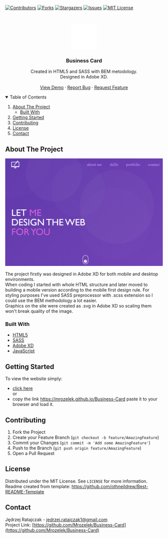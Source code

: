 <!-- PROJECT SHIELDS -->
[![Contributors][contributors-shield]][contributors-url]
[![Forks][forks-shield]][forks-url]
[![Stargazers][stars-shield]][stars-url]
[![Issues][issues-shield]][issues-url]
[![MIT License][license-shield]][license-url]



<!-- PROJECT LOGO -->
<br />
<p align="center">
  <a href="https://github.com/Mrozelek/Business-Card">
    <img src="images/favicon.svg" alt="Logo" width="80" height="80">
  </a>

  <h3 align="center">Business Card</h3>

  <p align="center">
    Created in HTML5 and SASS with BEM metodology.
    <br />
    Designed in Adobe XD.
    <br />
    <br />
    <a href="https://mrozelek.github.io/Business-Card">View Demo</a>
    ·
    <a href="https://github.com/Mrozelek/Business-Card/issues">Report Bug</a>
    ·
    <a href="https://github.com/Mrozelek/Business-Card/issues">Request Feature</a>
  </p>
</p>



<!-- TABLE OF CONTENTS -->
<details open="open">
  <summary>Table of Contents</summary>
  <ol>
    <li>
      <a href="#about-the-project">About The Project</a>
      <ul>
        <li><a href="#built-with">Built With</a></li>
      </ul>
    </li>
    <li><a href="#getting-started">Getting Started</a></li>
    <li><a href="#contributing">Contributing</a></li>
    <li><a href="#license">License</a></li>
    <li><a href="#contact">Contact</a></li>
  </ol>
</details>



<!-- ABOUT THE PROJECT -->
## About The Project

[![Business Card Screen Shot][product-screenshot]](https://mrozelek.github.io/Business-Card)

The project firstly was designed in Adobe XD for both mobile and desktop environments.<br />
When coding I started with whole HTML structure and later moved to building a mobile version according to the mobile first design rule.
For styling purposes I've used SASS preprocessor with .scss extension so I could use the BEM methodology a lot easier.<br />
Graphics on the site were created as .svg in Adobe XD so scaling them won't break quality of the image.<br />



### Built With

* [HTML5](https://html.spec.whatwg.org)
* [SASS](https://sass-lang.com)
* [Adobe XD](https://www.adobe.com/products/xd.html)
* [JavaScript](https://developer.mozilla.org/en-US/docs/Web/JavaScript)



<!-- GETTING STARTED -->
## Getting Started

To view the website simply: 
* [click here](https://mrozelek.github.io/Business-Card)  
or
* copy the link https://mrozelek.github.io/Business-Card paste it to your browser and load it.



<!-- CONTRIBUTING -->
## Contributing

1. Fork the Project
2. Create your Feature Branch (`git checkout -b feature/AmazingFeature`)
3. Commit your Changes (`git commit -m 'Add some AmazingFeature'`)
4. Push to the Branch (`git push origin feature/AmazingFeature`)
5. Open a Pull Request



<!-- LICENSE -->
## License

Distributed under the MIT License. See `LICENSE` for more information.  
Readme created from template: https://github.com/othneildrew/Best-README-Template



<!-- CONTACT -->
## Contact

Jędrzej Ratajczak - jedrzej.ratajczak1@gmail.com  
Project Link: [https://github.com/Mrozelek/Business-Card](https://github.com/Mrozelek/Business-Card)




<!-- MARKDOWN LINKS & IMAGES -->
<!-- https://www.markdownguide.org/basic-syntax/#reference-style-links -->
[contributors-shield]: https://img.shields.io/github/contributors/Mrozelek/Business-Card.svg?style=for-the-badge
[contributors-url]: https://github.com/Mrozelek/Business-Card/graphs/contributors
[forks-shield]: https://img.shields.io/github/forks/Mrozelek/Business-Card.svg?style=for-the-badge
[forks-url]: https://github.com/Mrozelek/Business-Card/network/members
[stars-shield]: https://img.shields.io/github/stars/Mrozelek/Business-Card.svg?style=for-the-badge
[stars-url]: https://github.com/Mrozelek/Business-Card/stargazers
[issues-shield]: https://img.shields.io/github/issues/Mrozelek/Business-Card.svg?style=for-the-badge
[issues-url]: https://github.com/Mrozelek/Business-Card/issues
[license-shield]: https://img.shields.io/badge/License-MIT-green.svg?style=for-the-badge
[license-url]: https://github.com/Mrozelek/Business-Card/LICENSE
[product-screenshot]: images/screenshot.png
